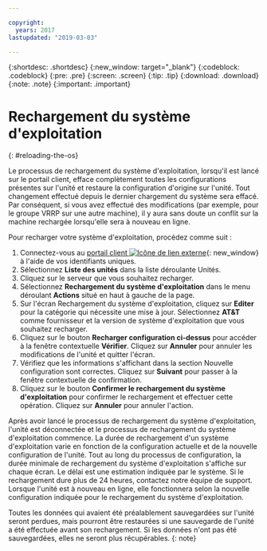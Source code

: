 ```yaml
---

copyright:
  years: 2017
lastupdated: "2019-03-03"

---
```


{:shortdesc: .shortdesc}
{:new_window: target="_blank"}
{:codeblock: .codeblock}
{:pre: .pre}
{:screen: .screen}
{:tip: .tip}
{:download: .download}
{:note: .note}
{:important: .important}

# Rechargement du système d'exploitation
{: #reloading-the-os}

Le processus de rechargement du système d'exploitation, lorsqu'il est lancé sur le portail client, efface complètement toutes les configurations présentes sur l'unité et restaure la configuration d'origine sur l'unité. Tout changement effectué depuis le dernier chargement du système sera effacé. Par conséquent, si vous avez effectué des modifications (par exemple, pour le groupe VRRP sur une autre machine), il y aura sans doute un conflit sur la machine rechargée lorsqu'elle sera à nouveau en ligne.

Pour recharger votre système d'exploitation, procédez comme suit :

1. Connectez-vous au [portail client ![Icône de lien externe](../../icons/launch-glyph.svg "Icône de lien externe")](https://control.softlayer.com/){: new_window} à l'aide de vos identifiants uniques.
2. Sélectionnez **Liste des unités** dans la liste déroulante Unités.
3. Cliquez sur le serveur que vous souhaitez recharger.
4. Sélectionnez **Rechargement du système d'exploitation** dans le menu déroulant **Actions** situé en haut à gauche de la page.
5. Sur l'écran Rechargement du système d'exploitation, cliquez sur **Editer** pour la catégorie qui nécessite une mise à jour. Sélectionnez **AT&T** comme fournisseur et la version de système d'exploitation que vous souhaitez recharger.
6. Cliquez sur le bouton **Recharger configuration ci-dessus** pour accéder à la fenêtre contextuelle **Vérifier**. Cliquez sur **Annuler** pour annuler les modifications de l'unité et quitter l'écran.
7. Vérifiez que les informations s'affichant dans la section Nouvelle configuration sont correctes. Cliquez sur **Suivant** pour passer à la fenêtre contextuelle de confirmation.
8. Cliquez sur le bouton **Confirmer le rechargement du système d'exploitation** pour confirmer le rechargement et effectuer cette opération. Cliquez sur **Annuler** pour annuler l'action.

Après avoir lancé le processus de rechargement du système d'exploitation, l'unité est déconnectée et le processus de rechargement du système d'exploitation commence. La durée de rechargement d'un système d'exploitation varie en fonction de la configuration actuelle et de la nouvelle configuration de l'unité. Tout au long du processus de configuration, la durée minimale de rechargement du système d'exploitation s'affiche sur chaque écran. Le délai est une estimation indiquée par le système. Si le rechargement dure plus de 24 heures, contactez notre équipe de support. Lorsque l'unité est à nouveau en ligne, elle fonctionnera selon la nouvelle configuration indiquée pour le rechargement du système d'exploitation.

Toutes les données qui avaient été préalablement sauvegardées sur l'unité seront perdues, mais pourront être restaurées si une sauvegarde de l'unité a été effectuée avant son rechargement. Si les données n'ont pas été sauvegardées, elles ne seront plus récupérables.
{: note}

